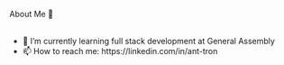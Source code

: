 About Me 🧐 <br>
<br>
<ul>
  <li>🌱 I’m currently learning full stack development at General Assembly</li>
  <li>📫 How to reach me: https://linkedin.com/in/ant-tron</li>
</ul>
<!--
**AntTron/AntTron** is a ✨ _special_ ✨ repository because its `README.md` (this file) appears on your GitHub profile.

Here are some ideas to get you started:

- 🔭 I’m currently working on ...

- 👯 I’m looking to collaborate on ...
- 🤔 I’m looking for help with ...
- 💬 Ask me about ...

- 😄 Pronouns: ...
- ⚡ Fun fact: ...
-->
